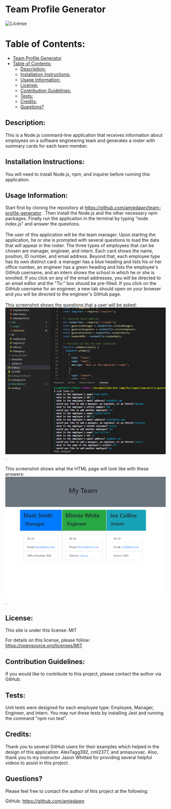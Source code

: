 # Team Profile Generator


![License](https://img.shields.io/badge/License-MIT-green.svg)

# Table of Contents:
- [Team Profile Generator](#team-profile-generator)
- [Table of Contents:](#table-of-contents)
  - [Description:](#description)
  - [Installation Instructions:](#installation-instructions)
  - [Usage Information:](#usage-information)
  - [License:](#license)
  - [Contribution Guidelines:](#contribution-guidelines)
  - [Tests:](#tests)
  - [Credits:](#credits)
  - [Questions?](#questions)

## Description: 

This is a Node.js command-line application that receives information about employees on a software engineering team and generates a roster with summary cards for each team member.

## Installation Instructions:

You will need to install Node.js, npm, and inquirer before running this application. 

## Usage Information:

Start first by cloning the repository at https://github.com/amiedawn/team-profile-generator . Then install the Node.js and the other necessary npm packages. Finally run the application in the terminal by typing “node index.js” and answer the questions.<br><br>The user of this application will be the team manager. Upon starting the application, he or she is prompted with several questions to load the data that will appear in the roster. The three types of employees that can be chosen are manager, engineer, and intern. Each card shows the name, position, ID number, and email address. Beyond that, each employee type has its own distinct card: a manager has a blue heading and lists his or her office number, an engineer has a green heading and lists the employee's GitHub username, and an intern shows the school in which he or she is enrolled. If you click on any of the email addresses, you will be directed to an email editor and the "To:" box should be pre-filled. If you click on the GitHub username for an engineer, a new tab should open on your browser and you will be directed to the engineer's GitHub page.<br><br>This screenshot shows the questions that a user will be asked:  ![Screenshot](./dist/assets/images/prompts-screenshot.png) .<br><br>This screenshot shows what the HTML page will look like with these answers: ![Screenshot](./dist/assets/images/roster-screenshot.png) .

## License:

This site is under this license: MIT

For details on this license, please follow: https://opensource.org/licenses/MIT

## Contribution Guidelines:

If you would like to contribute to this project, please contact the author via GitHub.

## Tests:

Unit tests were designed for each employee type: Employee, Manager, Engineer, and Intern. You may run these tests by installing Jest and running the command "npm run test".

## Credits:

Thank you to several GitHub users for their examples which helped in the design of this application: AlexTagg392, cml2377, and annasuvvac. Also, thank you to my instructor Jason Whitted for providing several helpful videos to assist in this project.

## Questions?

Please feel free to contact the author of this project at the following:

GitHub: <https://github.com/amiedawn>
